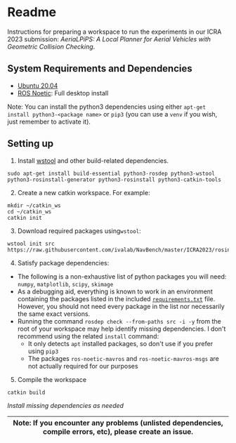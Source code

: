 # Readme
Instructions for preparing a workspace to run the experiments in our ICRA 2023 submission: _AeriaLPiPS: A Local Planner for Aerial Vehicles with Geometric Collision
Checking_.

## System Requirements and Dependencies
- [Ubuntu 20.04](http://releases.ubuntu.com/20.04/)
- [ROS Noetic](http://wiki.ros.org/noetic/): Full desktop install

Note: You can install the python3 dependencies using either `apt-get install python3-<package name>` or `pip3` (you can use a `venv` if you wish, just remember to activate it).

## Setting up

1. Install [wstool](http://wiki.ros.org/wstool) and other build-related dependencies.
```
sudo apt-get install build-essential python3-rosdep python3-wstool python3-rosinstall-generator python3-rosinstall python3-catkin-tools
```

2. Create a new catkin workspace. For example:
```
mkdir ~/catkin_ws
cd ~/catkin_ws
catkin init
```

3. Download required packages using`wstool`:
```
wstool init src https://raw.githubusercontent.com/ivalab/NavBench/master/ICRA2023/rosinstall 
```

4. Satisfy package dependencies:
- The following is a non-exhaustive list of python packages you will need: `numpy`, `matplotlib`, `scipy`, `skimage`
- As a debugging aid, everything is known to work in an environment containing the packages listed in the included [`requirements.txt`](https://raw.githubusercontent.com/ivalab/NavBench/master/ICRA2023/requirements.txt) file. However, you should not need every package in the list nor necessarily the same exact versions.
- Running the command `rosdep check --from-paths src -i -y` from the root of your workspace may help identify missing dependencies. I don't recommend using the related `install` command:
  - It only detects `apt` installed packages, so don't use if you prefer using `pip3`
  - The packages `ros-noetic-mavros` and `ros-noetic-mavros-msgs` are not actually required for our purposes

5. Compile the workspace
```
catkin build
```
_Install missing dependencies as needed_


| Note: If you encounter any problems (unlisted dependencies, compile errors, etc), please create an issue. |
| --- |
